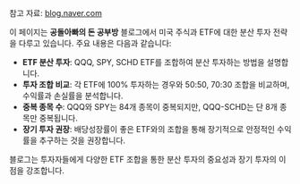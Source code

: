 참고 자료: [blog.naver.com](https://m.blog.naver.com/sosohan_review/223352771956 "blog.naver.com")

이 페이지는 **공돌아빠의 돈 공부방** 블로그에서 미국 주식과 ETF에 대한 분산 투자 전략을 다루고 있습니다. 주요 내용은 다음과 같습니다:

- **ETF 분산 투자**: QQQ, SPY, SCHD ETF를 조합하여 분산 투자하는 방법을 설명합니다.
- **투자 조합 비교**: 각 ETF에 100% 투자하는 경우와 50:50, 70:30 조합을 비교하며, 수익률과 손실률을 분석합니다.
- **중복 종목 수**: QQQ와 SPY는 84개 종목이 중복되지만, QQQ-SCHD는 단 8개 종목만 중복됩니다.
- **장기 투자 권장**: 배당성장률이 좋은 ETF와의 조합을 통해 장기적으로 안정적인 수익률을 추구하는 것을 권장합니다.

블로그는 투자자들에게 다양한 ETF 조합을 통한 분산 투자의 중요성과 장기 투자의 이점을 강조합니다.